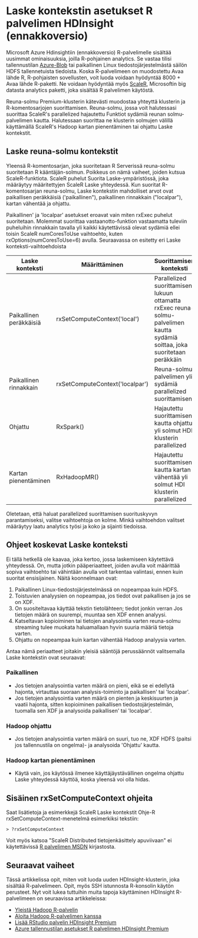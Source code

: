 <properties
   pageTitle="Laske kontekstin asetukset R palvelimen HDInsight (ennakkoversio) | Microsoft Azure"
   description="Lisätietoja eri Laske kontekstin käytettävissä olevat asetukset käyttäjille, R-palvelimen kanssa HDInsight (ennakkoversio)"
   services="HDInsight"
   documentationCenter=""
   authors="jeffstokes72"
   manager="jhubbard"
   editor="cgronlun"
/>

<tags
   ms.service="HDInsight"
   ms.devlang="R"
   ms.topic="article"
   ms.tgt_pltfrm="na"
   ms.workload="data-services"
   ms.date="10/18/2016"
   ms.author="jeffstok"
/>

# <a name="compute-context-options-for-r-server-on-hdinsight-preview"></a>Laske kontekstin asetukset R palvelimen HDInsight (ennakkoversio)

Microsoft Azure Hdinsightiin (ennakkoversio) R-palvelimelle sisältää uusimmat ominaisuuksia, joilla R-pohjainen analytics. Se vastaa tilisi tallennustilan [Azure-Blob](../storage/storage-introduction.md "Azure-Blob-säiliö") tai paikallinen Linux tiedostojärjestelmästä säilön HDFS tallennetuista tiedoista. Koska R-palvelimeen on muodostettu Avaa lähde R, R-pohjaisten sovellusten, voit luoda voidaan hyödyntää 8000 + Avaa lähde R-paketti. Ne voidaan hyödyntää myös [ScaleR](http://www.revolutionanalytics.com/revolution-r-enterprise-scaler "Vallankumous Analytics ScaleR"), Microsoftin big datasta analytics paketti, joka sisältää R palvelimen käytöstä.  

Reuna-solmu Premium-klusterin kätevästi muodostaa yhteyttä klusterin ja R-komentosarjojen suorittamisen. Reuna-solmu, jossa voit halutessasi suorittaa ScaleR's parallelized hajautettu Funktiot sydämiä reunan solmu-palvelimen kautta. Halutessaan suorittaa ne klusterin solmujen välillä käyttämällä ScaleR's Hadoop kartan pienentäminen tai ohjattu Laske kontekstit.

## <a name="compute-contexts-for-an-edge-node"></a>Laske reuna-solmu kontekstit

Yleensä R-komentosarjan, joka suoritetaan R Serverissä reuna-solmu suoritetaan R kääntäjän-solmun. Poikkeus on nämä vaiheet, joiden kutsua ScaleR-funktiota. ScaleR puhelut Suorita Laske-ympäristössä, joka määräytyy määritettyjen ScaleR Laske yhteydessä.  Kun suoritat R-komentosarjan reuna-solmu, Laske kontekstin mahdolliset arvot ovat paikallisen peräkkäisiä ('paikallinen"), paikallinen rinnakkain ("localpar"), kartan vähentää ja ohjattu.

Paikallinen' ja 'localpar' asetukset eroavat vain miten rxExec puhelut suoritetaan. Molemmat suorittaa vastaanotto-funktion vastaamatta tuleviin puheluihin rinnakkain tavalla yli kaikki käytettävissä olevat sydämiä ellei toisin ScaleR numCoresToUse vaihtoehto, kuten rxOptions(numCoresToUse=6) avulla. Seuraavassa on esitetty eri Laske konteksti-vaihtoehdoista

| Laske konteksti  | Määrittäminen                      | Suorittamisen konteksti                                                                     |
|------------------|---------------------------------|---------------------------------------------------------------------------------------|
| Paikallinen peräkkäisiä | rxSetComputeContext('local')    | Parallelized suorittamisen lukuun ottamatta rxExec reuna-solmu-palvelimen kautta sydämiä soittaa, joka suoritetaan peräkkäin |
| Paikallinen rinnakkain   | rxSetComputeContext('localpar') | Reuna-solmu palvelimen yli sydämiä parallelized suorittamisen                                 |
| Ohjattu            | RxSpark()                       | Hajautettu suorittamisen kautta ohjattu yli solmut HDI klusterin parallelized      |
| Kartan pienentäminen       | RxHadoopMR()                    | Hajautettu suorittamisen kautta kartan vähentää yli solmut HDI klusterin parallelized |


Oletetaan, että haluat parallelized suorittamisen suorituskyvyn parantamiseksi, valitse vaihtoehtoja on kolme. Minkä vaihtoehdon valitset määräytyy laatu analytics työsi ja koko ja sijainti tiedoissa.

## <a name="guidelines-for-deciding-on-a-compute-context"></a>Ohjeet koskevat Laske konteksti

Ei tällä hetkellä ole kaavaa, joka kertoo, jossa laskemiseen käytettävä yhteydessä. On, mutta jotkin pääperiaatteet, joiden avulla voit määrittää sopiva vaihtoehto tai vähintään avulla voit tarkentaa valintasi, ennen kuin suoritat ensisijainen. Näitä koonnelmaan ovat:

1.  Paikallinen Linux-tiedostojärjestelmässä on nopeampaa kuin HDFS.
2.  Toistuvien analyysien on nopeampaa, jos tiedot ovat paikallisen ja jos se on XDF.
3.  On suositeltavaa käyttää tekstin tietolähteen; tiedot jonkin verran Jos tietojen määrä on suurempi, muuntaa sen XDF ennen analyysi.
4.  Katseltavan kopioiminen tai tietojen analysointia varten reuna-solmu streaming tulee muokata haluamallaan hyvin suuria määriä tietoja varten.
5.  Ohjattu on nopeampaa kuin kartan vähentää Hadoop analyysia varten.

Antaa nämä periaatteet joitakin yleisiä sääntöjä perussäännöt valitsemalla Laske kontekstin ovat seuraavat:

### <a name="local"></a>Paikallinen

- Jos tietojen analysointia varten määrä on pieni, eikä se ei edellytä hajonta, virtauttaa suoraan analysis-toiminto ja paikallisen' tai 'localpar'.
- Jos tietojen analysointia varten määrä on pienten ja keskisuurten ja vaatii hajonta, sitten kopioiminen paikallisen tiedostojärjestelmän, tuomalla sen XDF ja analysoida paikallisen' tai 'localpar'.

### <a name="hadoop-spark"></a>Hadoop ohjattu

- Jos tietojen analysointia varten määrä on suuri, tuo ne, XDF HDFS (paitsi jos tallennustila on ongelma)- ja analysoida 'Ohjattu' kautta.

### <a name="hadoop-map-reduce"></a>Hadoop kartan pienentäminen

- Käytä vain, jos käytössä ilmenee käyttäjäystävällinen ongelma ohjattu Laske yhteydessä käyttöä, koska yleensä voi olla hidas.  

## <a name="inline-help-on-rxsetcomputecontext"></a>Sisäinen rxSetComputeContext ohjeita

Saat lisätietoja ja esimerkkejä ScaleR Laske kontekstit Ohje-R rxSetComputeContext-menetelmä esimerkiksi tekstiin:

    > ?rxSetComputeContext

Voit myös katsoa "ScaleR Distributed tietojenkäsittely apuviivaan" ei käytettävissä [R palvelimen MSDN](https://msdn.microsoft.com/library/mt674634.aspx "R palvelimen MSDN-sivuston") kirjastosta.


## <a name="next-steps"></a>Seuraavat vaiheet

Tässä artikkelissa opit, miten voit luoda uuden HDInsight-klusterin, joka sisältää R-palvelimeen. Opit, myös SSH istunnosta R-konsolin käytön perusteet. Nyt voit lukea tuttuihin muita tapoja käyttäminen HDInsight R-palvelimeen on seuraavissa artikkeleissa:

- [Yleistä Hadoop R-palvelin](hdinsight-hadoop-r-server-overview.md)
- [Aloita Hadoop R-palvelimen kanssa](hdinsight-hadoop-r-server-get-started.md)
- [Lisää RStudio palvelin HDInsight Premium](hdinsight-hadoop-r-server-install-r-studio.md)
- [Azure tallennustilan asetukset R palvelimen HDInsight Premium](hdinsight-hadoop-r-server-storage.md)
